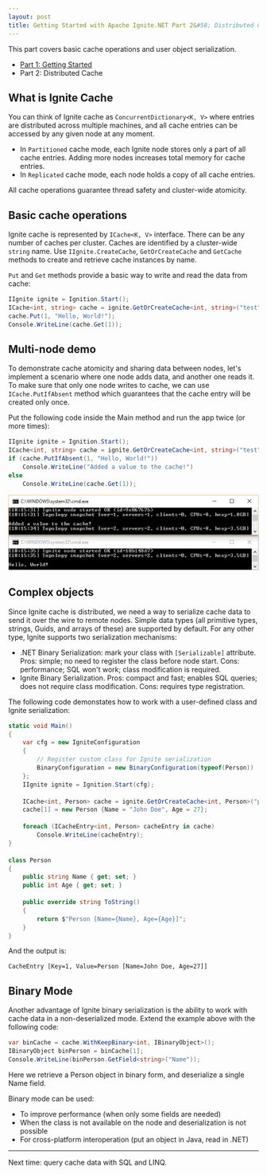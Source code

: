 ```yaml
---
layout: post
title: Getting Started with Apache Ignite.NET Part 2&#58; Distributed Cache
---
```


This part covers basic cache operations and user object serialization.

* [Part 1: Getting Started](https://ptupitsyn.github.io/Getting-Started-With-Apache-Ignite-Net/)
* Part 2: Distributed Cache  

## What is Ignite Cache
You can think of Ignite cache as `ConcurrentDictionary<K, V>` where entries are distributed across multiple machines, and all cache entries can be accessed by any given node at any moment.  

* In `Partitioned` cache mode, each Ignite node stores only a part of all cache entries. Adding more nodes increases total memory for cache entries.
* In `Replicated` cache mode, each node holds a copy of all cache entries. 

All cache operations guarantee thread safety and cluster-wide atomicity.

## Basic cache operations
Ignite cache is represented by `ICache<K, V>` interface. There can be any number of caches per cluster. Caches are identified by a cluster-wide `string` name.
Use `IIgnite.CreateCache`, `GetOrCreateCache` and `GetCache` methods to create and retrieve cache instances by name.

`Put` and `Get` methods provide a basic way to write and read the data from cache:

```cs
IIgnite ignite = Ignition.Start();	
ICache<int, string> cache = ignite.GetOrCreateCache<int, string>("test");
cache.Put(1, "Hello, World!");
Console.WriteLine(cache.Get(1));
```

## Multi-node demo
To demonstrate cache atomicity and sharing data between nodes, let's implement a scenario where one node adds data, and another one reads it.
To make sure that only one node writes to cache, we can use `ICache.PutIfAbsent` method which guarantees that the cache entry will be created only once.

Put the following code inside the Main method and run the app twice (or more times):

```cs
IIgnite ignite = Ignition.Start();
ICache<int, string> cache = ignite.GetOrCreateCache<int, string>("test");
if (cache.PutIfAbsent(1, "Hello, World!"))
	Console.WriteLine("Added a value to the cache!")
else
	Console.WriteLine(cache.Get(1));
``` 
![console output](../images/2016-06-28-Getting-Started-With-Apache-Ignite-Net-2-Cache/PutIfAbsent.png)

## Complex objects
Since Ignite cache is distributed, we need a way to serialize cache data to send it over the wire to remote nodes. Simple data types (all primitive types, strings, Guids, and arrays of these) are supported by default. 
For any other type, Ignite supports two serialization mechanisms:

* .NET Binary Serialization: mark your class with `[Serializable]` attribute. 
Pros: simple; no need to register the class before node start. 
Cons: performance; SQL won't work; class modification is required.
* Ignite Binary Serialization. Pros: compact and fast; enables SQL queries; does not require class modification. Cons: requires type registration.

The following code demonstates how to work with a user-defined class and Ignite serialization:

```cs
static void Main()
{
    var cfg = new IgniteConfiguration
    {
        // Register custom class for Ignite serialization
        BinaryConfiguration = new BinaryConfiguration(typeof(Person))
    };
    IIgnite ignite = Ignition.Start(cfg);

    ICache<int, Person> cache = ignite.GetOrCreateCache<int, Person>("persons");
    cache[1] = new Person {Name = "John Doe", Age = 27};

    foreach (ICacheEntry<int, Person> cacheEntry in cache)
        Console.WriteLine(cacheEntry);
}

class Person
{
    public string Name { get; set; }
    public int Age { get; set; }

    public override string ToString()
    {
        return $"Person [Name={Name}, Age={Age}]";
    }
}
```
And the output is:

```
CacheEntry [Key=1, Value=Person [Name=John Doe, Age=27]]
```

## Binary Mode
Another advantage of Ignite binary serialization is the ability to work with cache data in a non-deserialized mode. 
Extend the example above with the following code:

```cs
var binCache = cache.WithKeepBinary<int, IBinaryObject>();
IBinaryObject binPerson = binCache[1];
Console.WriteLine(binPerson.GetField<string>("Name"));
```
Here we retrieve a Person object in binary form, and deserialize a single Name field.

Binary mode can be used:

* To improve performance (when only some fields are needed)
* When the class is not available on the node and deserialization is not possible
* For cross-platform interoperation (put an object in Java, read in .NET)  


---
Next time: query cache data with SQL and LINQ.